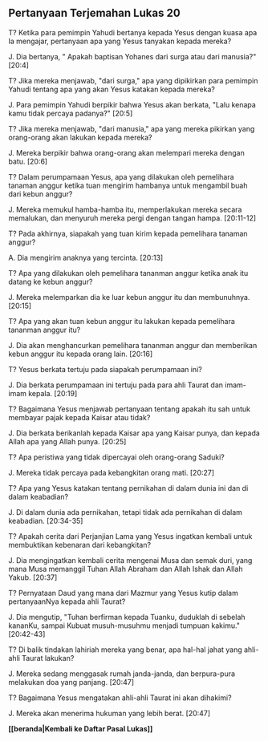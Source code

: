 ## Pertanyaan Terjemahan Lukas 20 ##

T? Ketika para pemimpin Yahudi bertanya kepada Yesus dengan kuasa apa Ia mengajar, pertanyaan apa yang Yesus tanyakan kepada mereka?

J. Dia bertanya, " Apakah baptisan Yohanes dari surga atau dari manusia?" [20:4]

T? Jika mereka menjawab, "dari surga," apa yang dipikirkan para pemimpin Yahudi tentang apa yang akan Yesus katakan kepada mereka?

J. Para pemimpin Yahudi berpikir bahwa Yesus akan berkata, "Lalu kenapa kamu tidak percaya padanya?" [20:5]

T? Jika mereka menjawab, "dari manusia," apa yang mereka pikirkan yang orang-orang akan lakukan kepada mereka?

J. Mereka berpikir bahwa orang-orang akan melempari mereka dengan batu. [20:6]

T? Dalam perumpamaan Yesus, apa yang dilakukan oleh pemelihara tanaman anggur ketika tuan mengirim hambanya untuk mengambil buah dari kebun anggur?

J. Mereka memukul hamba-hamba itu, memperlakukan mereka secara memalukan, dan menyuruh mereka pergi dengan tangan hampa. [20:11-12]

T? Pada akhirnya, siapakah yang tuan kirim kepada pemelihara tanaman anggur?

A. Dia mengirim anaknya yang tercinta. [20:13]

T? Apa yang dilakukan oleh pemelihara tananman anggur ketika anak itu datang ke kebun anggur?

J. Mereka melemparkan dia ke luar kebun anggur itu dan membunuhnya. [20:15]

T? Apa yang akan tuan kebun anggur itu lakukan kepada pemelihara tananman anggur itu?

J. Dia akan menghancurkan pemelihara tananman anggur dan memberikan kebun anggur itu kepada orang lain. [20:16]

T? Yesus berkata tertuju pada siapakah perumpamaan ini?

J. Dia berkata perumpamaan ini tertuju pada para ahli Taurat dan imam-imam kepala. [20:19]

T? Bagaimana Yesus menjawab pertanyaan tentang apakah itu sah untuk membayar pajak kepada Kaisar atau tidak?

J. Dia berkata berikanlah kepada Kaisar apa yang Kaisar punya, dan kepada Allah apa yang Allah punya. [20:25]

T? Apa peristiwa yang tidak dipercayai oleh orang-orang Saduki?

J. Mereka tidak percaya pada kebangkitan orang mati. [20:27]

T? Apa yang Yesus katakan tentang pernikahan di dalam dunia ini dan di dalam keabadian?

J. Di dalam dunia ada pernikahan, tetapi tidak ada pernikahan di dalam keabadian. [20:34-35]

T? Apakah cerita dari Perjanjian Lama yang Yesus ingatkan kembali untuk membuktikan kebenaran dari kebangkitan?

J. Dia mengingatkan kembali cerita mengenai Musa dan semak duri, yang mana Musa memanggil Tuhan Allah Abraham dan Allah Ishak dan Allah Yakub. [20:37]

T? Pernyataan Daud yang mana dari Mazmur yang Yesus kutip dalam pertanyaanNya kepada ahli Taurat?

J. Dia mengutip, "Tuhan berfirman kepada Tuanku, duduklah di sebelah kananKu, sampai Kubuat musuh-musuhmu menjadi tumpuan kakimu." [20:42-43]

T? Di balik tindakan lahiriah mereka yang benar, apa hal-hal jahat yang ahli-ahli Taurat lakukan?

J. Mereka sedang menggasak rumah janda-janda, dan berpura-pura melakukan doa yang panjang. [20:47]

T? Bagaimana Yesus mengatakan ahli-ahli Taurat ini akan dihakimi?

J. Mereka akan menerima hukuman yang lebih berat. [20:47]

__[[beranda|Kembali ke Daftar Pasal Lukas]]__

